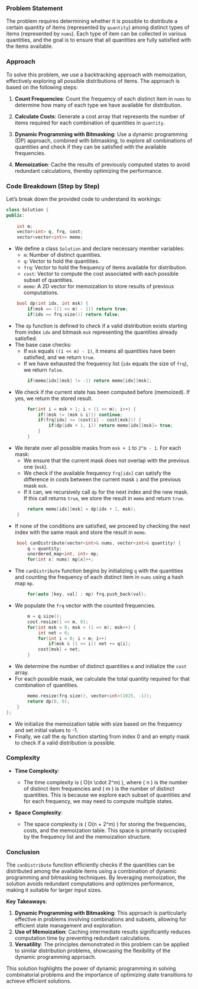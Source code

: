 ### Problem Statement

The problem requires determining whether it is possible to distribute a certain quantity of items (represented by `quantity`) among distinct types of items (represented by `nums`). Each type of item can be collected in various quantities, and the goal is to ensure that all quantities are fully satisfied with the items available.

### Approach

To solve this problem, we use a backtracking approach with memoization, effectively exploring all possible distributions of items. The approach is based on the following steps:

1. **Count Frequencies**: Count the frequency of each distinct item in `nums` to determine how many of each type we have available for distribution.

2. **Calculate Costs**: Generate a cost array that represents the number of items required for each combination of quantities in `quantity`.

3. **Dynamic Programming with Bitmasking**: Use a dynamic programming (DP) approach, combined with bitmasking, to explore all combinations of quantities and check if they can be satisfied with the available frequencies.

4. **Memoization**: Cache the results of previously computed states to avoid redundant calculations, thereby optimizing the performance.

### Code Breakdown (Step by Step)

Let’s break down the provided code to understand its workings:

```cpp
class Solution {
public:
    
    int m;
    vector<int> q, frq, cost;
    vector<vector<int>> memo;    
```
- We define a class `Solution` and declare necessary member variables:
  - `m`: Number of distinct quantities.
  - `q`: Vector to hold the quantities.
  - `frq`: Vector to hold the frequency of items available for distribution.
  - `cost`: Vector to compute the cost associated with each possible subset of quantities.
  - `memo`: A 2D vector for memoization to store results of previous computations.

```cpp
    bool dp(int idx, int msk) {
        if(msk == ((1 << m) - 1)) return true;
        if(idx == frq.size()) return false;
```
- The `dp` function is defined to check if a valid distribution exists starting from index `idx` and bitmask `msk` representing the quantities already satisfied. 
- The base case checks:
  - If `msk` equals `((1 << m) - 1)`, it means all quantities have been satisfied, and we return `true`.
  - If we have exhausted the frequency list (`idx` equals the size of `frq`), we return `false`.

```cpp
        if(memo[idx][msk] != -1) return memo[idx][msk];
```
- We check if the current state has been computed before (memoized). If yes, we return the stored result.

```cpp
        for(int i = msk + 1; i < (1 << m); i++) {
            if((msk != (msk & i))) continue;
            if(frq[idx] >= (cost[i] - cost[msk])) {
                if(dp(idx + 1, i)) return memo[idx][msk]= true;
            }
        }
```
- We iterate over all possible masks from `msk + 1` to `2^m - 1`. For each mask:
  - We ensure that the current mask does not overlap with the previous one (`msk`).
  - We check if the available frequency `frq[idx]` can satisfy the difference in costs between the current mask `i` and the previous mask `msk`.
  - If it can, we recursively call `dp` for the next index and the new mask. If this call returns `true`, we store the result in `memo` and return `true`.

```cpp
        return memo[idx][msk] = dp(idx + 1, msk);
    }
```
- If none of the conditions are satisfied, we proceed by checking the next index with the same mask and store the result in `memo`.

```cpp
    bool canDistribute(vector<int>& nums, vector<int>& quantity) {
        q = quantity;
        unordered_map<int, int> mp;
        for(int x: nums) mp[x]++;
```
- The `canDistribute` function begins by initializing `q` with the quantities and counting the frequency of each distinct item in `nums` using a hash map `mp`.

```cpp
        for(auto [key, val] : mp) frq.push_back(val);        
```
- We populate the `frq` vector with the counted frequencies.

```cpp
        m = q.size();
        cost.resize(1 << m, 0);
        for(int msk = 0; msk < (1 << m); msk++) {
            int net = 0;
            for(int i = 0; i < m; i++)
                if(msk & (1 << i)) net += q[i];
            cost[msk] = net;
        }
```
- We determine the number of distinct quantities `m` and initialize the `cost` array.
- For each possible mask, we calculate the total quantity required for that combination of quantities.

```cpp
        memo.resize(frq.size(), vector<int>(1025, -1));
        return dp(0, 0);
    }
};
```
- We initialize the memoization table with size based on the frequency and set initial values to -1.
- Finally, we call the `dp` function starting from index 0 and an empty mask to check if a valid distribution is possible.

### Complexity

- **Time Complexity**:
  - The time complexity is \( O(n \cdot 2^m) \), where \( n \) is the number of distinct item frequencies and \( m \) is the number of distinct quantities. This is because we explore each subset of quantities and for each frequency, we may need to compute multiple states.

- **Space Complexity**:
  - The space complexity is \( O(n + 2^m) \) for storing the frequencies, costs, and the memoization table. This space is primarily occupied by the frequency list and the memoization structure.

### Conclusion

The `canDistribute` function efficiently checks if the quantities can be distributed among the available items using a combination of dynamic programming and bitmasking techniques. By leveraging memoization, the solution avoids redundant computations and optimizes performance, making it suitable for larger input sizes.

**Key Takeaways**:
1. **Dynamic Programming with Bitmasking**: This approach is particularly effective in problems involving combinations and subsets, allowing for efficient state management and exploration.
2. **Use of Memoization**: Caching intermediate results significantly reduces computation time by preventing redundant calculations.
3. **Versatility**: The principles demonstrated in this problem can be applied to similar distribution problems, showcasing the flexibility of the dynamic programming approach.

This solution highlights the power of dynamic programming in solving combinatorial problems and the importance of optimizing state transitions to achieve efficient solutions.